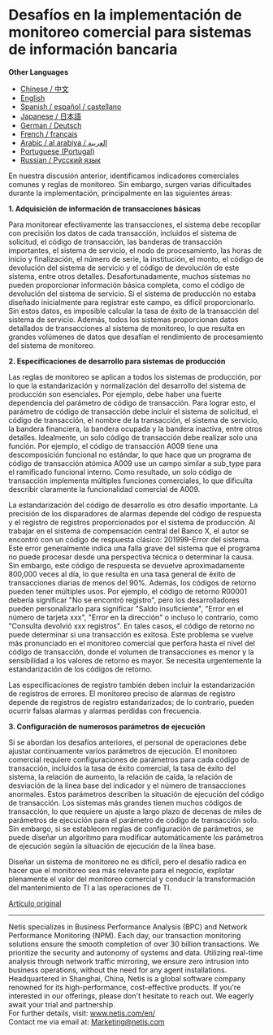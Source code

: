# Desafíos en la implementación de monitoreo comercial para sistemas de información bancaria

**Other Languages**

+ [Chinese / 中文](https://github.com/lvdeshuii/OverFlow/blob/main/docs/zh/Challenges-in-Implementing-Business-Monitoring-for-Banking-IT-Systems-zh.md)
+ [English](https://github.com/lvdeshuii/OverFlow/blob/main/docs/en/Challenges-in-Implementing-Business-Monitoring-for-Banking-IT-Systems-en.md)
+ [Spanish / español / castellano](https://github.com/lvdeshuii/OverFlow/blob/main/docs/es/Challenges-in-Implementing-Business-Monitoring-for-Banking-IT-Systems-es.md)
+ [Japanese / 日本語](https://github.com/lvdeshuii/OverFlow/blob/main/docs/ja/Challenges-in-Implementing-Business-Monitoring-for-Banking-IT-Systems-ja.md)
+ [German / Deutsch](https://github.com/lvdeshuii/OverFlow/blob/main/docs/de/Challenges-in-Implementing-Business-Monitoring-for-Banking-IT-Systems-de.md)
+ [French / français](https://github.com/lvdeshuii/OverFlow/blob/main/docs/fr/Challenges-in-Implementing-Business-Monitoring-for-Banking-IT-Systems-fr.md)
+ [Arabic / al arabiya / العربية](https://github.com/lvdeshuii/OverFlow/blob/main/docs/ar/Challenges-in-Implementing-Business-Monitoring-for-Banking-IT-Systems-ar.md)
+ [Portuguese (Portugal)](https://github.com/lvdeshuii/OverFlow/blob/main/docs/pt/Challenges-in-Implementing-Business-Monitoring-for-Banking-IT-Systems-pt.md)
+ [Russian / Русский язык](https://github.com/lvdeshuii/OverFlow/blob/main/docs/ru/Challenges-in-Implementing-Business-Monitoring-for-Banking-IT-Systems-ru.md)

En nuestra discusión anterior, identificamos indicadores comerciales comunes y reglas de monitoreo. Sin embargo, surgen varias dificultades durante la implementación, principalmente en las siguientes áreas:

**1. Adquisición de información de transacciones básicas**

Para monitorear efectivamente las transacciones, el sistema debe recopilar con precisión los datos de cada transacción, incluidos el sistema de solicitud, el código de transacción, las banderas de transacción importantes, el sistema de servicio, el nodo de procesamiento, las horas de inicio y finalización, el número de serie, la institución, el monto, el código de devolución del sistema de servicio y el código de devolución de este sistema, entre otros detalles. Desafortunadamente, muchos sistemas no pueden proporcionar información básica completa, como el código de devolución del sistema de servicio. Si el sistema de producción no estaba diseñado inicialmente para registrar este campo, es difícil proporcionarlo. Sin estos datos, es imposible calcular la tasa de éxito de la transacción del sistema de servicio. Además, todos los sistemas proporcionan datos detallados de transacciones al sistema de monitoreo, lo que resulta en grandes volúmenes de datos que desafían el rendimiento de procesamiento del sistema de monitoreo.

**2. Especificaciones de desarrollo para sistemas de producción**

Las reglas de monitoreo se aplican a todos los sistemas de producción, por lo que la estandarización y normalización del desarrollo del sistema de producción son esenciales. Por ejemplo, debe haber una fuerte dependencia del parámetro de código de transacción. Para lograr esto, el parámetro de código de transacción debe incluir el sistema de solicitud, el código de transacción, el nombre de la transacción, el sistema de servicio, la bandera financiera, la bandera ocupada y la bandera inactiva, entre otros detalles. Idealmente, un solo código de transacción debe realizar solo una función. Por ejemplo, el código de transacción A009 tiene una descomposición funcional no estándar, lo que hace que un programa de código de transacción atómica A009 use un campo similar a sub_type para el ramificado funcional interno. Como resultado, un solo código de transacción implementa múltiples funciones comerciales, lo que dificulta describir claramente la funcionalidad comercial de A009.

La estandarización del código de desarrollo es otro desafío importante. La precisión de los disparadores de alarmas depende del código de respuesta y el registro de registros proporcionados por el sistema de producción. Al trabajar en el sistema de compensación central del Banco X, el autor se encontró con un código de respuesta clásico: 201999-Error del sistema. Este error generalmente indica una falla grave del sistema que el programa no puede procesar desde una perspectiva técnica o determinar la causa. Sin embargo, este código de respuesta se devuelve aproximadamente 800,000 veces al día, lo que resulta en una tasa general de éxito de transacciones diarias de menos del 90%. Además, los códigos de retorno pueden tener múltiples usos. Por ejemplo, el código de retorno R00001 debería significar "No se encontró registro", pero los desarrolladores pueden personalizarlo para significar "Saldo insuficiente", "Error en el número de tarjeta xxx", "Error en la dirección" o incluso lo contrario, como "Consulta devolvió xxx registros". En tales casos, el código de retorno no puede determinar si una transacción es exitosa. Este problema se vuelve más pronunciado en el monitoreo comercial que perfora hasta el nivel del código de transacción, donde el volumen de transacciones es menor y la sensibilidad a los valores de retorno es mayor. Se necesita urgentemente la estandarización de los códigos de retorno.

Las especificaciones de registro también deben incluir la estandarización de registros de errores. El monitoreo preciso de alarmas de registro depende de registros de registro estandarizados; de lo contrario, pueden ocurrir falsas alarmas y alarmas perdidas con frecuencia.

**3. Configuración de numerosos parámetros de ejecución**

Si se abordan los desafíos anteriores, el personal de operaciones debe ajustar continuamente varios parámetros de ejecución. El monitoreo comercial requiere configuraciones de parámetros para cada código de transacción, incluidos la tasa de éxito comercial, la tasa de éxito del sistema, la relación de aumento, la relación de caída, la relación de desviación de la línea base del indicador y el número de transacciones anormales. Estos parámetros describen la situación de ejecución del código de transacción. Los sistemas más grandes tienen muchos códigos de transacción, lo que requiere un ajuste a largo plazo de decenas de miles de parámetros de ejecución para el parámetro de código de transacción solo. Sin embargo, si se establecen reglas de configuración de parámetros, se puede diseñar un algoritmo para modificar automáticamente los parámetros de ejecución según la situación de ejecución de la línea base.

Diseñar un sistema de monitoreo no es difícil, pero el desafío radica en hacer que el monitoreo sea más relevante para el negocio, explotar plenamente el valor del monitoreo comercial y conducir la transformación del mantenimiento de TI a las operaciones de TI.

[Artículo original](https://mp.weixin.qq.com/s/qlvqPsz2fX0AyxMdXdVzxw)

***
Netis specializes in Business Performance Analysis (BPC) and Network Performance Monitoring (NPM). Each day, our transaction monitoring solutions ensure the smooth completion of over 30 billion transactions. We prioritize the security and autonomy of systems and data. Utilizing real-time analysis through network traffic mirroring, we ensure zero intrusion into business operations, without the need for any agent installations. Headquartered in Shanghai, China, Netis is a global software company renowned for its high-performance, cost-effective products. If you're interested in our offerings, please don't hesitate to reach out. We eagerly await your trial and partnership.  
For further details, visit: www.netis.com/en/  
Contact me via email at: Marketing@netis.com
